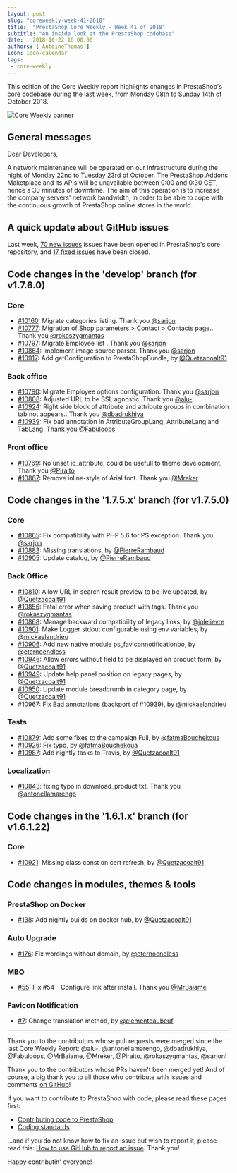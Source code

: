 ```yaml
---
layout: post
slug: "coreweekly-week-41-2018"
title:  "PrestaShop Core Weekly - Week 41 of 2018"
subtitle: "An inside look at the PrestaShop codebase"
date:   2018-10-22 16:00:00
authors: [ AntoineThomas ]
icon: icon-calendar
tags:
 - core-weekly
---
```


This edition of the Core Weekly report highlights changes in PrestaShop's core codebase during the last week, from Monday 08th to Sunday 14th of October 2018.

![Core Weekly banner](/assets/images/2017/04/core_weekly_banner.jpg)


## General messages

Dear Developers,

A network maintenance will be operated on our infrastructure during the night of Monday 22nd to Tuesday 23rd of October. The PrestaShop Addons Maketplace and its APIs will be unavailable between 0:00 and 0:30 CET, hence a 30 minutes of downtime.
The aim of this operation is to increase the company servers' network bandwidth, in order to be able to cope with the continuous growth of PrestaShop online stores in the world.


## A quick update about GitHub issues

Last week, [70 new issues](https://github.com/PrestaShop/PrestaShop/issues?utf8=%E2%9C%93&q=is:issue+created:2018-10-08..2018-10-14)  issues have been opened in PrestaShop's core repository, and [17 fixed issues](https://github.com/PrestaShop/PrestaShop/issues?utf8=%E2%9C%93&q=is:issue+label:fixed+closed:2018-10-08..2018-10-14) have been closed.

## Code changes in the 'develop' branch (for v1.7.6.0)

### Core

* [#10160](https://github.com/PrestaShop/PrestaShop/pull/10160): Migrate categories listing. Thank you [@sarjon](https://github.com/sarjon)
* [#10777](https://github.com/PrestaShop/PrestaShop/pull/10777): Migration of Shop parameters > Contact > Contacts page.. Thank you [@rokaszygmantas](https://github.com/rokaszygmantas)
* [#10797](https://github.com/PrestaShop/PrestaShop/pull/10797): Migrate Employee list . Thank you [@sarjon](https://github.com/sarjon)
* [#10864](https://github.com/PrestaShop/PrestaShop/pull/10864): Implement image source parser. Thank you [@sarjon](https://github.com/sarjon)
* [#10917](https://github.com/PrestaShop/PrestaShop/pull/10917): Add getConfiguration to PrestaShopBundle, by [@Quetzacoalt91](https://github.com/Quetzacoalt91)


### Back office

* [#10790](https://github.com/PrestaShop/PrestaShop/pull/10790): Migrate Employee options configuration. Thank you [@sarjon](https://github.com/sarjon)
* [#10808](https://github.com/PrestaShop/PrestaShop/pull/10808): Adjusted URL to be SSL agnostic. Thank you [@alu-](https://github.com/alu-)
* [#10924](https://github.com/PrestaShop/PrestaShop/pull/10924): Right side block of attribute and attribute groups in combination tab not appears.. Thank you [@dbadrukhiya](https://github.com/dbadrukhiya)
* [#10939](https://github.com/PrestaShop/PrestaShop/pull/10939): Fix bad annotation in AttributeGroupLang, AttributeLang and TabLang. Thank you [@Fabuloops](https://github.com/Fabuloops)


### Front office

* [#10769](https://github.com/PrestaShop/PrestaShop/pull/10769): No unset id_attribute, could be usefull to theme development. Thank you [@Piraito](https://github.com/Piraito)
* [#10867](https://github.com/PrestaShop/PrestaShop/pull/10867): Remove inline-style of Arial font. Thank you [@Mreker](https://github.com/Mreker)


## Code changes in the '1.7.5.x' branch (for v1.7.5.0)

### Core

* [#10865](https://github.com/PrestaShop/PrestaShop/pull/10865): Fix compatibility with PHP 5.6 for PS exception. Thank you [@sarjon](https://github.com/sarjon)
* [#10883](https://github.com/PrestaShop/PrestaShop/pull/10883): Missing translations, by [@PierreRambaud](https://github.com/PierreRambaud)
* [#10905](https://github.com/PrestaShop/PrestaShop/pull/10905): Update catalog, by [@PierreRambaud](https://github.com/PierreRambaud)


### Back Office

* [#10810](https://github.com/PrestaShop/PrestaShop/pull/10810): Allow URL in search result preview to be live updated, by [@Quetzacoalt91](https://github.com/Quetzacoalt91)
* [#10856](https://github.com/PrestaShop/PrestaShop/pull/10856): Fatal error when saving product with tags. Thank you [@rokaszygmantas](https://github.com/rokaszygmantas)
* [#10868](https://github.com/PrestaShop/PrestaShop/pull/10868): Manage backward compatibility of legacy links, by [@jolelievre](https://github.com/jolelievre)
* [#10901](https://github.com/PrestaShop/PrestaShop/pull/10901): Make Logger stdout configurable using env variables, by [@mickaelandrieu](https://github.com/mickaelandrieu)
* [#10906](https://github.com/PrestaShop/PrestaShop/pull/10906): Add new native module ps_faviconnotificationbo, by [@eternoendless](https://github.com/eternoendless)
* [#10946](https://github.com/PrestaShop/PrestaShop/pull/10946): Allow errors without field to be displayed on product form, by [@Quetzacoalt91](https://github.com/Quetzacoalt91)
* [#10949](https://github.com/PrestaShop/PrestaShop/pull/10949): Update help panel position on legacy pages, by [@Quetzacoalt91](https://github.com/Quetzacoalt91)
* [#10950](https://github.com/PrestaShop/PrestaShop/pull/10950): Update module breadcrumb in category page, by [@Quetzacoalt91](https://github.com/Quetzacoalt91)
* [#10967](https://github.com/PrestaShop/PrestaShop/pull/10967): Fix Bad annotations (backport of #10939), by [@mickaelandrieu](https://github.com/mickaelandrieu)


### Tests

* [#10879](https://github.com/PrestaShop/PrestaShop/pull/10879): Add some fixes to the campaign Full, by [@fatmaBouchekoua](https://github.com/fatmaBouchekoua)
* [#10926](https://github.com/PrestaShop/PrestaShop/pull/10926): Fix typo, by [@fatmaBouchekoua](https://github.com/fatmaBouchekoua)
* [#10987](https://github.com/PrestaShop/PrestaShop/pull/10987): Add nightly tasks to Travis, by [@Quetzacoalt91](https://github.com/Quetzacoalt91)


### Localization

* [#10843](https://github.com/PrestaShop/PrestaShop/pull/10843): fixing typo in download_product.txt. Thank you [@antonellamarengo](https://github.com/antonellamarengo)


##  Code changes in the '1.6.1.x' branch (for v1.6.1.22)

### Core

* [#10921](https://github.com/PrestaShop/PrestaShop/pull/10921): Missing class const on cert refresh, by [@Quetzacoalt91](https://github.com/Quetzacoalt91)


## Code changes in modules, themes & tools

### PrestaShop on Docker

* [#138](https://github.com/PrestaShop/docker/pull/138): Add nightly builds on docker hub, by [@Quetzacoalt91](https://github.com/Quetzacoalt91)


### Auto Upgrade


* [#176](https://github.com/PrestaShop/autoupgrade/pull/176): Fix wordings without domain, by [@eternoendless](https://github.com/eternoendless)


### MBO

* [#55](https://github.com/PrestaShop/ps_mbo/pull/55): Fix #54 - Configure link after install. Thank you [@MrBaiame](https://github.com/MrBaiame)


### Favicon Notification

* [#7](https://github.com/PrestaShop/ps_faviconnotificationbo/pull/7): Change translation method, by [@clementdaubeuf](https://github.com/clementdaubeuf)

<hr />

Thank you to the contributors whose pull requests were merged since the last Core Weekly Report: @alu-, @antonellamarengo, @dbadrukhiya, @Fabuloops, @MrBaiame, @Mreker, @Piraito, @rokaszygmantas, @sarjon!

Thank you to the contributors whose PRs haven't been merged yet! And of course, a big thank you to all those who contribute with issues and comments [on GitHub](https://github.com/PrestaShop/PrestaShop)!

If you want to contribute to PrestaShop with code, please read these pages first:

 * [Contributing code to PrestaShop](https://devdocs.prestashop.com/1.7/contribute/contribution-guidelines/)
 * [Coding standards](https://devdocs.prestashop.com/1.7/development/coding-standards/)

...and if you do not know how to fix an issue but wish to report it, please read this: [How to use GitHub to report an issue](https://devdocs.prestashop.com/1.7/contribute/contribute-reporting-issues/). Thank you!

Happy contributin' everyone!
